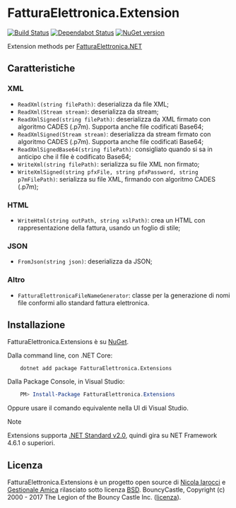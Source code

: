 ﻿# FatturaElettronica.Extension

[![Build Status](https://dev.azure.com/FatturaElettronicaNET/FatturaElettronica.Extensions/_apis/build/status/FatturaElettronica.FatturaElettronica.Extensions?branchName=master)](https://dev.azure.com/FatturaElettronicaNET/FatturaElettronica.Extensions/_build/latest?definitionId=3&branchName=master) [![Dependabot Status](https://api.dependabot.com/badges/status?host=github&repo=FatturaElettronica/FatturaElettronica.Extensions)](https://dependabot.com) [![NuGet version](https://badge.fury.io/nu/FatturaElettronica.Extensions.svg)](https://badge.fury.io/nu/FatturaElettronica.Extensions)

Extension methods per [FatturaElettronica.NET][fe]

## Caratteristiche

### XML

- `ReadXml(string filePath)`: deserializza da file XML;
- `ReadXml(Stream stream)`: deserializza da stream;
- `ReadXmlSigned(string filePath)`: deserializza da XML firmato con algoritmo CADES (.p7m). Supporta anche file codificati Base64;
- `ReadXmlSigned(Stream stream)`: deserializza da stream firmato con algoritmo CADES (.p7m). Supporta anche file codificati Base64;
- `ReadXmlSignedBase64(string filePath)`: consigliato quando si sa in anticipo che il file è codificato Base64;
- `WriteXml(string filePath)`: serializza su file XML non firmato;
- `WriteXmlSigned(string pfxFile, string pfxPassword, string p7mFilePath)`: serializza su file XML, firmando con algoritmo CADES (.p7m);

### HTML

- `WriteHtml(string outPath, string xslPath)`: crea un HTML con rappresentazione della fattura, usando un foglio di stile;

### JSON

- `FromJson(string json)`: deserializza da JSON;

### Altro

- `FatturaElettronicaFileNameGenerator`: classe per la generazione di nomi file conformi allo standard fattura elettronica.

## Installazione

FatturaElettronica.Extensions è su [NuGet][nuget].

Dalla command line, con .NET Core:

```Shell
    dotnet add package FatturaElettronica.Extensions
```

Dalla Package Console, in Visual Studio:

```PowerShell
    PM> Install-Package FatturaElettronica.Extensions
```

Oppure usare il comando equivalente nella UI di Visual Studio.

> [!note]
> Extensions supporta [.NET Standard v2.0][netstandard], quindi gira su NET Framework 4.6.1 o superiori.

## Licenza

FatturaElettronica.Extensions è un progetto open source di [Nicola Iarocci][ni] e [Gestionale Amica][ga] rilasciato sotto licenza [BSD][bsd].
BouncyCastle, Copyright (c) 2000 - 2017 The Legion of the Bouncy Castle Inc. ([licenza][bc]).

[fe]: http://github.com/FatturaElettronica/FatturaElettronica.NET
[bsd]: http://github.com/FatturaElettronica/FatturaElettronica.Extensions/blob/master/LICENSE.txt
[ga]: http://gestionaleamica.com
[ni]: https://nicolaiarocci.com
[nuget]: https://www.nuget.org/packages/FatturaElettronica.Extensions/
[netstandard]: https://github.com/dotnet/standard/blob/master/docs/versions/netstandard2.0.md
[bc]: http://www.bouncycastle.org/csharp/licence.html